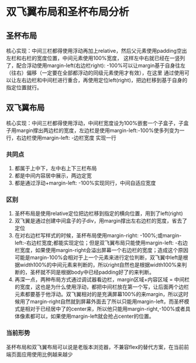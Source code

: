 # 双飞翼布局和圣杯布局分析

## 圣杯布局

核心实现：中间三栏都得使用浮动再加上relative，然后父元素使用padding空出左栏和右栏的宽度位置，中间元素使用100%宽度，
这样左中右就已经在一竖列了，配合浮动使用margin-left(右边栏right): -100%可以让margin基于自身往左（往右）偏移（一定要在全部都浮动的同级元素使用才有效），在这里
通过使用可以让左右边栏和中间栏进行重合，再使用定位left(right)，把边栏移到基于自身的指定位置就行。

## 双飞翼布局

核心实现：中间三栏都得使用浮动，中间栏宽度设为100%嵌套一个子盒子，子盒子用margin撑出两边栏的宽度，左边栏是使用margin-left:-100%使多列变为一行，右边栏使用margin-left: -边栏宽度  实现一行

### 共同点

1. 都属于上中下，左中右上下三栏布局
2. 都是中间内容居中展示，两边定宽
3. 都是通过浮动+margin-left: -100%实现同行，中间自适应宽度

### 区别

1. 圣杯布局是使用relative定位把边栏移到指定的横向位置，用到了left(right)
2. 双飞翼是通过创建中间盒子的子div，用margin撑出左右边栏的宽度，省去了定位
3. 在对右边栏写样式的时候，圣杯布局使用margin-right: -100%;或margin-left:-右边栏宽度;都能实现定位；但是双飞翼布局只能使用margin-left: -右边栏宽度，如果使用margin-right会溢出屏幕一个右边栏的宽度；造成这个原因可能是margin-100%会相对于上一个元素来进行定位判断，双飞翼中left是根据width100%的中间元素来判断的，所以right自然也是根据width100%来判断的，圣杯就不同是根据body中已经padding好了的来判断。
4. 再深一点，两种布局方式通过调试器看边栏，margin区域+内容区域 = 中间栏的宽度，这也是为什么使用浮动，都把中间栏放在第一个写，让后面两个边栏元素都要基于他浮动。双飞翼相对的是充满屏幕100%的来margin，所以这时候用了margin-right自然就到屏幕外面去了所以只能用margin-left，而圣杯模式是相对于已经居中了的center来，所以他只能用margin-right,-100%或者具体像素都可以，如果使用margin-left就会抢占center的位置。


### 当前形势

圣杯布局和双飞翼布局可以说是老版本浏览器，不兼容flex的替代方案，在当前前端页面应用使用比例越来越少

